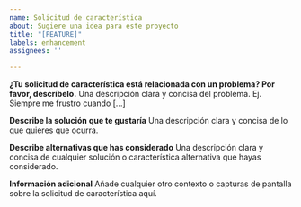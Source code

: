 ```yaml
---
name: Solicitud de característica
about: Sugiere una idea para este proyecto
title: "[FEATURE]"
labels: enhancement
assignees: ''

---
```


**¿Tu solicitud de característica está relacionada con un problema? Por favor, descríbelo.**
Una descripción clara y concisa del problema. Ej. Siempre me frustro cuando [...]

**Describe la solución que te gustaría**
Una descripción clara y concisa de lo que quieres que ocurra.

**Describe alternativas que has considerado**
Una descripción clara y concisa de cualquier solución o característica alternativa que hayas considerado.

**Información adicional**
Añade cualquier otro contexto o capturas de pantalla sobre la solicitud de característica aquí.

